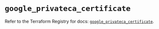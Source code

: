 # `google_privateca_certificate`

Refer to the Terraform Registry for docs: [`google_privateca_certificate`](https://registry.terraform.io/providers/hashicorp/google-beta/6.50.0/docs/resources/google_privateca_certificate).
